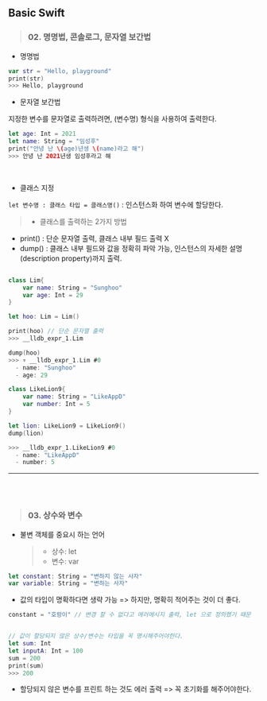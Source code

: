 ## Basic Swift

> ### 02. 명명법, 콘솔로그, 문자열 보간법

- 명명법

```swift
var str = "Hello, playground"
print(str)
>>> Hello, playground
```

- 문자열 보간법

지정한 변수를 문자열로 출력하려면, \(변수명) 형식을 사용하여 출력한다.

```swift
let age: Int = 2021
let name: String = "임성후"
print("안녕 난 \(age)년생 \(name)라고 해")
>>> 안녕 난 2021년생 임성후라고 해

```

<br/>

- 클래스 지정

`let 변수명 : 클래스 타입 = 클래스명()` : 인스턴스화 하여 변수에 할당한다.

> - 클래스를 출력하는 2가지 방법

- print() : 단순 문자열 출력, 클래스 내부 필드 출력 X
- dump() : 클래스 내부 필드와 값을 정확히 파악 가능, 인스턴스의 자세한 설명(description property)까지 출력.

```swift

class Lim{
    var name: String = "Sunghoo"
    var age: Int = 29
}

let hoo: Lim = Lim()

print(hoo) // 단순 문자열 출력
>>> __lldb_expr_1.Lim

dump(hoo)
>>> ▿ __lldb_expr_1.Lim #0
  - name: "Sunghoo"
  - age: 29
```

```swift
class LikeLion9{
    var name: String = "LikeAppD"
    var number: Int = 5
}

let lion: LikeLion9 = LikeLion9()
dump(lion)

>>> __lldb_expr_1.LikeLion9 #0
  - name: "LikeAppD"
  - number: 5
```

<hr/>
<br/>
<br/>

> ### 03. 상수와 변수

- 불변 객체를 중요시 하는 언어
  > - 상수: let
  > - 변수: var

```swift
let constant: String = "변하지 않는 사자"
var variable: String = "변하는 사자"
```

- 값의 타입이 명확하다면 생략 가능 => 하지만, 명확히 적어주는 것이 더 좋다.

```swift
constant = "호랑이" // 변경 할 수 없다고 에러메시지 출력, let 으로 정의했기 때문


// 값이 할당되지 않은 상수/변수는 타입을 꼭 명시해주어야한다.
let sum: Int
let inputA: Int = 100
sum = 200
print(sum)
>>> 200
```

- 할당되지 않은 변수를 프린트 하는 것도 에러 출력 => 꼭 초기화를 해주어야한다.
